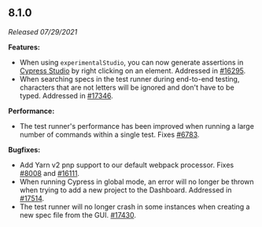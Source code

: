 ## 8.1.0

_Released 07/29/2021_

**Features:**

- When using `experimentalStudio`, you can now generate assertions in
  [Cypress Studio](/guides/core-concepts/cypress-studio) by right clicking on an
  element. Addressed in
  [#16295](https://github.com/cypress-io/cypress/pull/16295).
- When searching specs in the test runner during end-to-end testing, characters
  that are not letters will be ignored and don't have to be typed. Addressed in
  [#17346](https://github.com/cypress-io/cypress/issues/17346).

**Performance:**

- The test runner's performance has been improved when running a large number of
  commands within a single test. Fixes
  [#6783](https://github.com/cypress-io/cypress/issues/6783).

**Bugfixes:**

- Add Yarn v2 pnp support to our default webpack processor. Fixes
  [#8008](https://github.com/cypress-io/cypress/issues/8008) and
  [#16111](https://github.com/cypress-io/cypress/issues/16111).
- When running Cypress in global mode, an error will no longer be thrown when
  trying to add a new project to the Dashboard. Addressed in
  [#17514](https://github.com/cypress-io/cypress/pull/17514).
- The test runner will no longer crash in some instances when creating a new
  spec file from the GUI.
  [#17430](https://github.com/cypress-io/cypress/issues/17430).
